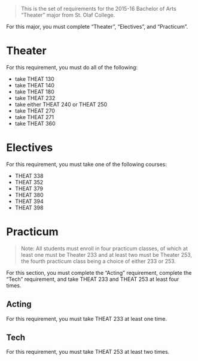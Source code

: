 > This is the set of requirements for the 2015-16 Bachelor of Arts “Theater”
> major from St. Olaf College.

For this major, you must complete “Theater”, “Electives”, and “Practicum”.

# Theater
For this requirement, you must do all of the following:

- take THEAT 130
- take THEAT 140
- take THEAT 180
- take THEAT 232
- take either THEAT 240 or THEAT 250
- take THEAT 270
- take THEAT 271
- take THEAT 360


# Electives
For this requirement, you must take one of the following courses:

- THEAT 338
- THEAT 352
- THEAT 379
- THEAT 380
- THEAT 394
- THEAT 398


# Practicum
> Note: All students must enroll in four practicum classes, of which at least
> one must be Theater 233 and at least two must be Theater 253, the fourth
> practicum class being a choice of either 233 or 253.

For this section, you must complete the “Acting” requirement, complete the “Tech” requirement, and take THEAT 233 and THEAT 253 at least four times.

## Acting
For this requirement, you must take THEAT 233 at least one time.

## Tech
For this requirement, you must take THEAT 253 at least two times.


